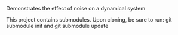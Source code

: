 Demonstrates the effect of noise on a dynamical system

This project contains submodules.
Upon cloning, be sure to run:
git submodule init
and
git submodule update
